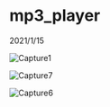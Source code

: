 # mp3_player

2021/1/15

![Capture1](https://user-images.githubusercontent.com/44220596/104266519-c708f980-54b5-11eb-8086-1e19fe9a85dc.PNG)

![Capture7](https://user-images.githubusercontent.com/44220596/104266608-f61f6b00-54b5-11eb-95b0-ca8d3f322174.PNG)

![Capture6](https://user-images.githubusercontent.com/44220596/104266784-5a422f00-54b6-11eb-87f1-4262c61bcc65.PNG)

